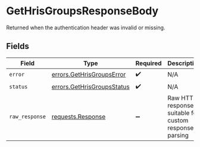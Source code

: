 # GetHrisGroupsResponseBody

Returned when the authentication header was invalid or missing.


## Fields

| Field                                                                                 | Type                                                                                  | Required                                                                              | Description                                                                           |
| ------------------------------------------------------------------------------------- | ------------------------------------------------------------------------------------- | ------------------------------------------------------------------------------------- | ------------------------------------------------------------------------------------- |
| `error`                                                                               | [errors.GetHrisGroupsError](../../models/errors/gethrisgroupserror.md)                | :heavy_check_mark:                                                                    | N/A                                                                                   |
| `status`                                                                              | [errors.GetHrisGroupsStatus](../../models/errors/gethrisgroupsstatus.md)              | :heavy_check_mark:                                                                    | N/A                                                                                   |
| `raw_response`                                                                        | [requests.Response](https://requests.readthedocs.io/en/latest/api/#requests.Response) | :heavy_minus_sign:                                                                    | Raw HTTP response; suitable for custom response parsing                               |